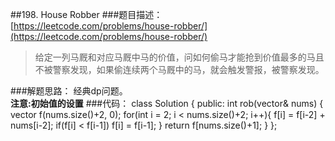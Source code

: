 ##198. House Robber
###题目描述：[https://leetcode.com/problems/house-robber/](https://leetcode.com/problems/house-robber/)
> 给定一列马厩和对应马厩中马的价值，问如何偷马才能抢到价值最多的马且不被警察发现，如果偷连续两个马厩中的马，就会触发警报，被警察发现。

###解题思路：
经典dp问题。    
**注意:初始值的设置**
###代码：
	class Solution {
	public:
	    int rob(vector<int>& nums) {
	        vector<int> f(nums.size()+2, 0);
	        for(int i = 2; i < nums.size()+2; i++){
	            f[i] = f[i-2] + nums[i-2];
	            if(f[i] < f[i-1])
	                f[i] = f[i-1];
	        }
	        return f[nums.size()+1];
	    }
	};